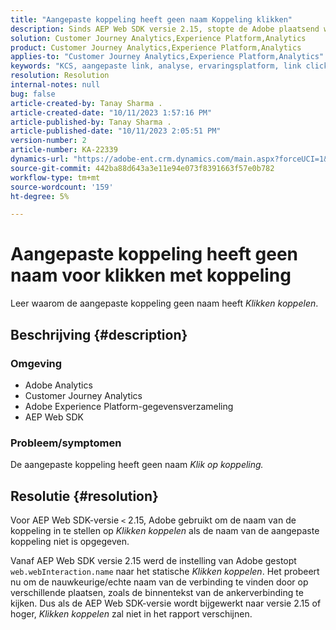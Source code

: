 ```yaml
---
title: "Aangepaste koppeling heeft geen naam Koppeling klikken"
description: Sinds AEP Web SDK versie 2.15, stopte de Adobe plaatsend web.webInteraction.name aan de statische Verbinding klikken.
solution: Customer Journey Analytics,Experience Platform,Analytics
product: Customer Journey Analytics,Experience Platform,Analytics
applies-to: "Customer Journey Analytics,Experience Platform,Analytics"
keywords: "KCS, aangepaste link, analyse, ervaringsplatform, link click, web SDK, klantreisanalyse"
resolution: Resolution
internal-notes: null
bug: false
article-created-by: Tanay Sharma .
article-created-date: "10/11/2023 1:57:16 PM"
article-published-by: Tanay Sharma .
article-published-date: "10/11/2023 2:05:51 PM"
version-number: 2
article-number: KA-22339
dynamics-url: "https://adobe-ent.crm.dynamics.com/main.aspx?forceUCI=1&pagetype=entityrecord&etn=knowledgearticle&id=64cd5812-3e68-ee11-9ae7-6045bd0063aa"
source-git-commit: 442ba88d643a3e11e94e073f8391663f57e0b782
workflow-type: tm+mt
source-wordcount: '159'
ht-degree: 5%

---
```


# Aangepaste koppeling heeft geen naam voor klikken met koppeling


Leer waarom de aangepaste koppeling geen naam heeft *Klikken koppelen*.

## Beschrijving {#description}


### <b>Omgeving</b>

- Adobe Analytics
- Customer Journey Analytics
- Adobe Experience Platform-gegevensverzameling
- AEP Web SDK


### <b>Probleem/symptomen</b>

De aangepaste koppeling heeft geen naam *Klik op koppeling.*


## Resolutie {#resolution}


Voor AEP Web SDK-versie `<` 2.15, Adobe gebruikt om de naam van de koppeling in te stellen op *Klikken koppelen* als de naam van de aangepaste koppeling niet is opgegeven.

Vanaf AEP Web SDK versie 2.15 werd de instelling van Adobe gestopt `web.webInteraction.name` naar het statische *Klikken koppelen*. Het probeert nu om de nauwkeurige/echte naam van de verbinding te vinden door op verschillende plaatsen, zoals de binnentekst van de ankerverbinding te kijken. Dus als de AEP Web SDK-versie wordt bijgewerkt naar versie 2.15 of hoger, *Klikken koppelen* zal niet in het rapport verschijnen.
